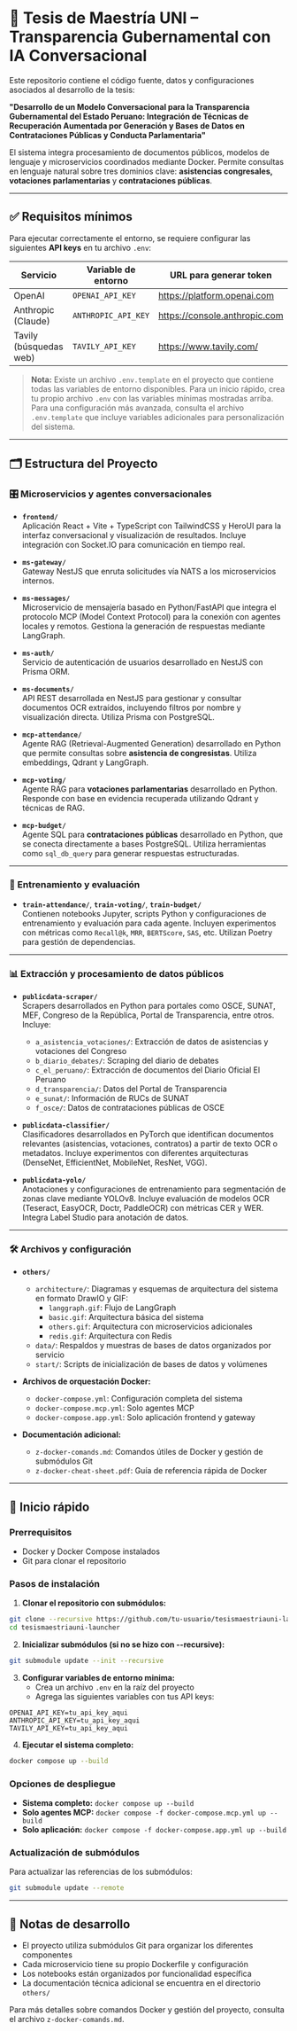 # 🧠 Tesis de Maestría UNI – Transparencia Gubernamental con IA Conversacional

Este repositorio contiene el código fuente, datos y configuraciones asociados al desarrollo de la tesis:

**"Desarrollo de un Modelo Conversacional para la Transparencia Gubernamental del Estado Peruano: Integración de Técnicas de Recuperación Aumentada por Generación y Bases de Datos en Contrataciones Públicas y Conducta Parlamentaria"**

El sistema integra procesamiento de documentos públicos, modelos de lenguaje y microservicios coordinados mediante Docker. Permite consultas en lenguaje natural sobre tres dominios clave: **asistencias congresales, votaciones parlamentarias** y **contrataciones públicas**.

---

## ✅ Requisitos mínimos

Para ejecutar correctamente el entorno, se requiere configurar las siguientes **API keys** en tu archivo `.env`:

| Servicio               | Variable de entorno | URL para generar token        |
| ---------------------- | ------------------- | ----------------------------- |
| OpenAI                 | `OPENAI_API_KEY`    | https://platform.openai.com   |
| Anthropic (Claude)     | `ANTHROPIC_API_KEY` | https://console.anthropic.com |
| Tavily (búsquedas web) | `TAVILY_API_KEY`    | https://www.tavily.com/       |

> **Nota:** Existe un archivo `.env.template` en el proyecto que contiene todas las variables de entorno disponibles. Para un inicio rápido, crea tu propio archivo `.env` con las variables mínimas mostradas arriba. Para una configuración más avanzada, consulta el archivo `.env.template` que incluye variables adicionales para personalización del sistema.

---

## 🗂️ Estructura del Proyecto

### 🎛️ Microservicios y agentes conversacionales

- **`frontend/`**  
  Aplicación React + Vite + TypeScript con TailwindCSS y HeroUI para la interfaz conversacional y visualización de resultados. Incluye integración con Socket.IO para comunicación en tiempo real.

- **`ms-gateway/`**  
  Gateway NestJS que enruta solicitudes vía NATS a los microservicios internos.

- **`ms-messages/`**  
  Microservicio de mensajería basado en Python/FastAPI que integra el protocolo MCP (Model Context Protocol) para la conexión con agentes locales y remotos. Gestiona la generación de respuestas mediante LangGraph.

- **`ms-auth/`**  
  Servicio de autenticación de usuarios desarrollado en NestJS con Prisma ORM.

- **`ms-documents/`**  
  API REST desarrollada en NestJS para gestionar y consultar documentos OCR extraídos, incluyendo filtros por nombre y visualización directa. Utiliza Prisma con PostgreSQL.

- **`mcp-attendance/`**  
  Agente RAG (Retrieval-Augmented Generation) desarrollado en Python que permite consultas sobre **asistencia de congresistas**. Utiliza embeddings, Qdrant y LangGraph.

- **`mcp-voting/`**  
  Agente RAG para **votaciones parlamentarias** desarrollado en Python. Responde con base en evidencia recuperada utilizando Qdrant y técnicas de RAG.

- **`mcp-budget/`**  
  Agente SQL para **contrataciones públicas** desarrollado en Python, que se conecta directamente a bases PostgreSQL. Utiliza herramientas como `sql_db_query` para generar respuestas estructuradas.

---

### 🧪 Entrenamiento y evaluación

- **`train-attendance/`**, **`train-voting/`**, **`train-budget/`**  
  Contienen notebooks Jupyter, scripts Python y configuraciones de entrenamiento y evaluación para cada agente. Incluyen experimentos con métricas como `Recall@k`, `MRR`, `BERTScore`, `SAS`, etc. Utilizan Poetry para gestión de dependencias.

---

### 📊 Extracción y procesamiento de datos públicos

- **`publicdata-scraper/`**  
  Scrapers desarrollados en Python para portales como OSCE, SUNAT, MEF, Congreso de la República, Portal de Transparencia, entre otros. Incluye:

  - `a_asistencia_votaciones/`: Extracción de datos de asistencias y votaciones del Congreso
  - `b_diario_debates/`: Scraping del diario de debates
  - `c_el_peruano/`: Extracción de documentos del Diario Oficial El Peruano
  - `d_transparencia/`: Datos del Portal de Transparencia
  - `e_sunat/`: Información de RUCs de SUNAT
  - `f_osce/`: Datos de contrataciones públicas de OSCE

- **`publicdata-classifier/`**  
  Clasificadores desarrollados en PyTorch que identifican documentos relevantes (asistencias, votaciones, contratos) a partir de texto OCR o metadatos. Incluye experimentos con diferentes arquitecturas (DenseNet, EfficientNet, MobileNet, ResNet, VGG).

- **`publicdata-yolo/`**  
  Anotaciones y configuraciones de entrenamiento para segmentación de zonas clave mediante YOLOv8. Incluye evaluación de modelos OCR (Teseract, EasyOCR, Doctr, PaddleOCR) con métricas CER y WER. Integra Label Studio para anotación de datos.

---

### 🛠️ Archivos y configuración

- **`others/`**

  - `architecture/`: Diagramas y esquemas de arquitectura del sistema en formato DrawIO y GIF:
    - `langgraph.gif`: Flujo de LangGraph
    - `basic.gif`: Arquitectura básica del sistema
    - `others.gif`: Arquitectura con microservicios adicionales
    - `redis.gif`: Arquitectura con Redis
  - `data/`: Respaldos y muestras de bases de datos organizados por servicio
  - `start/`: Scripts de inicialización de bases de datos y volúmenes

- **Archivos de orquestación Docker:**

  - `docker-compose.yml`: Configuración completa del sistema
  - `docker-compose.mcp.yml`: Solo agentes MCP
  - `docker-compose.app.yml`: Solo aplicación frontend y gateway

- **Documentación adicional:**
  - `z-docker-comands.md`: Comandos útiles de Docker y gestión de submódulos Git
  - `z-docker-cheat-sheet.pdf`: Guía de referencia rápida de Docker

---

## 🚀 Inicio rápido

### Prerrequisitos

- Docker y Docker Compose instalados
- Git para clonar el repositorio

### Pasos de instalación

1. **Clonar el repositorio con submódulos:**

```bash
git clone --recursive https://github.com/tu-usuario/tesismaestriauni-launcher.git
cd tesismaestriauni-launcher
```

2. **Inicializar submódulos (si no se hizo con --recursive):**

```bash
git submodule update --init --recursive
```

3. **Configurar variables de entorno minima:**
   - Crea un archivo `.env` en la raíz del proyecto
   - Agrega las siguientes variables con tus API keys:

```env
OPENAI_API_KEY=tu_api_key_aqui
ANTHROPIC_API_KEY=tu_api_key_aqui
TAVILY_API_KEY=tu_api_key_aqui
```

4. **Ejecutar el sistema completo:**

```bash
docker compose up --build
```

### Opciones de despliegue

- **Sistema completo:** `docker compose up --build`
- **Solo agentes MCP:** `docker compose -f docker-compose.mcp.yml up --build`
- **Solo aplicación:** `docker compose -f docker-compose.app.yml up --build`

### Actualización de submódulos

Para actualizar las referencias de los submódulos:

```bash
git submodule update --remote
```

---

## 📝 Notas de desarrollo

- El proyecto utiliza submódulos Git para organizar los diferentes componentes
- Cada microservicio tiene su propio Dockerfile y configuración
- Los notebooks están organizados por funcionalidad específica
- La documentación técnica adicional se encuentra en el directorio `others/`

Para más detalles sobre comandos Docker y gestión del proyecto, consulta el archivo `z-docker-comands.md`.
